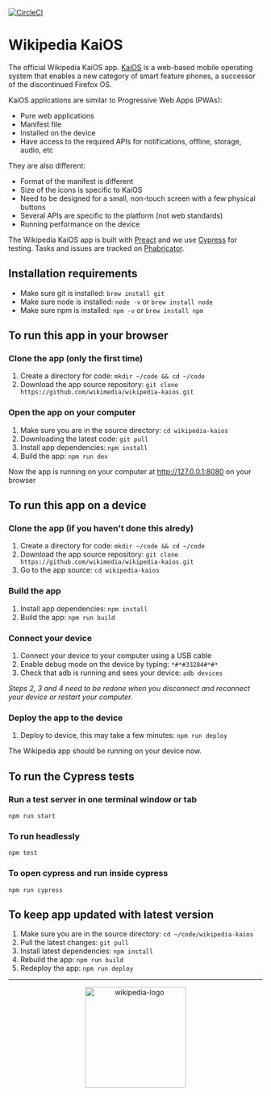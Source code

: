[![CircleCI](https://circleci.com/gh/wikimedia/wikipedia-kaios/tree/master.svg?style=svg)](https://circleci.com/gh/wikimedia/wikipedia-kaios/tree/master)

# Wikipedia KaiOS 

The official Wikipedia KaiOS app. [KaiOS](https://developer.kaiostech.com/) is a web-based mobile operating system that enables a new category of smart feature phones, a successor of the discontinued Firefox OS.

KaiOS applications are similar to Progressive Web Apps (PWAs):
* Pure web applications
* Manifest file
* Installed on the device
* Have access to the required APIs for notifications, offline, storage, audio, etc

They are also different:
* Format of the manifest is different
* Size of the icons is specific to KaiOS
* Need to be designed for a small, non-touch screen with a few physical buttons
* Several APIs are specific to the platform (not web standards)
* Running performance on the device

The Wikipedia KaiOS app is built with [Preact](https://preactjs.com/) and we use [Cypress](https://www.cypress.io/) for testing. Tasks and issues are tracked on [Phabricator](https://phabricator.wikimedia.org/project/profile/4305/).

## Installation requirements

* Make sure git is installed: `brew install git`
* Make sure node is installed: `node -v` or `brew install node`
* Make sure npm is installed: `npm -v` or `brew install npm`

## To run this app in your browser

### Clone the app (only the first time)

1. Create a directory for code: `mkdir ~/code && cd ~/code`
2. Download the app source repository: `git clone https://github.com/wikimedia/wikipedia-kaios.git`

### Open the app on your computer
1. Make sure you are in the source directory: `cd wikipedia-kaios`
2. Downloading the latest code: `git pull`
3. Install app dependencies: `npm install`
4. Build the app: `npm run dev`

Now the app is running on your computer at http://127.0.0.1:8080  on your browser

## To run this app on a device

### Clone the app (if you haven't done this alredy)

1. Create a directory for code: `mkdir ~/code && cd ~/code`
2. Download the app source repository: `git clone https://github.com/wikimedia/wikipedia-kaios.git`
3. Go to the app source: `cd wikipedia-kaios`

### Build the app
1. Install app dependencies: `npm install`
2. Build the app: `npm run build`

### Connect your device
1. Connect your device to your computer using a USB cable
2. Enable debug mode on the device by typing: `*#*#33284#*#*`
3. Check that adb is running and sees your device: `adb devices`

_Steps 2, 3 and 4 need to be redone when you disconnect and reconnect your device or restart your computer._

### Deploy the app to the device
1. Deploy to device, this may take a few minutes: `npm run deploy`

The Wikipedia app should be running on your device now.

## To run the Cypress tests

### Run a test server in one terminal window or tab
`npm run start`

### To run headlessly
`npm test`

### To open cypress and run inside cypress
`npm run cypress`

## To keep app updated with latest version

1. Make sure you are in the source directory: `cd ~/code/wikipedia-kaios`
2. Pull the latest changes: `git pull`
3. Install latest dependencies: `npm install`
4. Rebuild the app: `npm run build`
5. Redeploy the app: `npm run deploy`

---

<p align="center">
    <img src="https://upload.wikimedia.org/wikipedia/en/thumb/8/80/Wikipedia-logo-v2.svg/1122px-Wikipedia-logo-v2.svg.png" width="200" title="wikipedia-logo">
</p>


